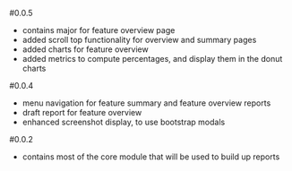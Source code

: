 #0.0.5
* contains major for feature overview page
* added scroll top functionality for overview and summary pages
* added charts for feature overview
* added metrics to compute percentages, and display them in the donut charts 

#0.0.4
* menu navigation for feature summary and feature overview reports
* draft report for feature overview
* enhanced screenshot display, to use bootstrap modals

#0.0.2
* contains most of the core module that will be used to build up reports
